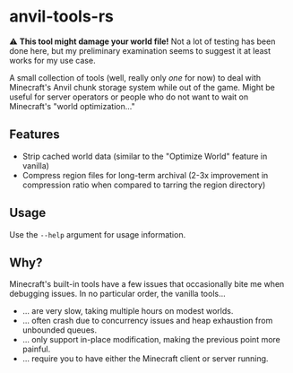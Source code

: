 anvil-tools-rs
====

:warning: **This tool might damage your world file!** Not a lot of testing has been done here, but my preliminary
examination seems to suggest it at least works for my use case.

A small collection of tools (well, really only *one* for now) to deal with Minecraft's Anvil chunk storage system while
out of the game. Might be useful for server operators or people who do not want to wait on Minecraft's "world optimization..."

## Features
- Strip cached world data (similar to the "Optimize World" feature in vanilla)
- Compress region files for long-term archival (2-3x improvement in compression ratio when compared to tarring the region directory)

## Usage

Use the `--help` argument for usage information.

## Why?

Minecraft's built-in tools have a few issues that occasionally bite me when debugging issues. In no particular order,
the vanilla tools...

- ... are very slow, taking multiple hours on modest worlds.
- ... often crash due to concurrency issues and heap exhaustion from unbounded queues.
- ... only support in-place modification, making the previous point more painful.
- ... require you to have either the Minecraft client or server running.
